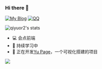 

### Hi there 👋

[![My Blog](https://img.shields.io/badge/-https://blog.qiyuor2.cn-1ca0f1?label=Blog&flat-square&link=https://blog.qiyuor2.cn)](https://blog.qiyuor2.cn)
[![QQ](https://img.shields.io/badge/-1176281967-success?label=QQ&flat-square&link=tencent://message/?uin=1176281967)](tencent://message/?uin=1176281967)


![qiyuor2's stats](https://github-readme-stats-lqpqbzbmp-mashirozx.vercel.app/api?username=qiyuor2&bg_color=30,e96443,904e95&title_color=fff&text_color=fff&count_private=true&hide_border=true)

- 💻 会点前端
- 🌱 持续学习中
- 🔭 正在开发[Yu Page](https://github.com/QiYuOr2/yu-page)，一个可视化搭建的项目

![](https://github-readme-stats.vercel.app/api/top-langs/?username=qiyuor2&hide=css,html&layout=compact)

